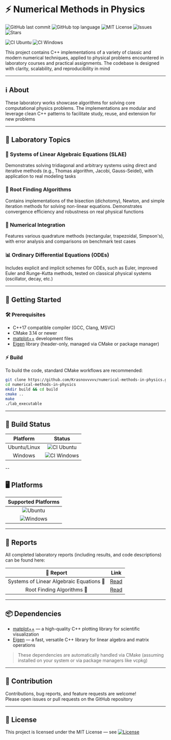 # ⚡ Numerical Methods in Physics

![GitHub last commit](https://img.shields.io/github/last-commit/Krasnovvvvv/numerical-methods-in-physics)
![GitHub top language](https://img.shields.io/github/languages/top/Krasnovvvvv/numerical-methods-in-physics)
![MIT License](https://img.shields.io/github/license/Krasnovvvvv/numerical-methods-in-physics)
![Issues](https://img.shields.io/github/issues/Krasnovvvvv/numerical-methods-in-physics)
![Stars](https://img.shields.io/github/stars/Krasnovvvvv/numerical-methods-in-physics)

![CI Ubuntu](https://img.shields.io/github/actions/workflow/status/Krasnovvvvv/numerical-methods-in-physics/ci.yml?branch=main&label=Ubuntu&logo=ubuntu&style=for-the-badge)
![CI Windows](https://img.shields.io/github/actions/workflow/status/Krasnovvvvv/numerical-methods-in-physics/ci.yml?branch=main&label=Windows&logo=windows&style=for-the-badge)

This project contains C++ implementations of a variety of classic and modern numerical techniques, applied to physical problems encountered in laboratory courses and practical assignments. The codebase is designed with clarity, scalability, and reproducibility in mind

---

## ℹ️ About

These laboratory works showcase algorithms for solving core computational physics problems. The implementations are modular and leverage clean C++ patterns to facilitate study, reuse, and extension for new problems

---

## 🔬 Laboratory Topics

### 🧮 Systems of Linear Algebraic Equations (SLAE)

Demonstrates solving tridiagonal and arbitrary systems using direct and iterative methods (e.g., Thomas algorithm, Jacobi, Gauss-Seidel), with application to real modeling tasks

### 🌱 Root Finding Algorithms 

Contains implementations of the bisection (dichotomy), Newton, and simple iteration methods for solving non-linear equations. Demonstrates convergence efficiency and robustness on real physical functions

### 📐 Numerical Integration 

Features various quadrature methods (rectangular, trapezoidal, Simpson's), with error analysis and comparisons on benchmark test cases

### 📊 Ordinary Differential Equations (ODEs) 

Includes explicit and implicit schemes for ODEs, such as Euler, improved Euler and Runge-Kutta methods, tested on classical physical systems (oscillator, decay, etc.)

---

## 🚀 Getting Started 

### 🛠️ Prerequisites

- C++17 compatible compiler (GCC, Clang, MSVC)
- CMake 3.14 or newer
- [matplot++](https://alandefreitas.github.io/matplotplusplus/) development files
- [Eigen](https://eigen.tuxfamily.org/) library (header-only, managed via CMake or package manager)

### ⚡ Build

To build the code, standard CMake workflows are recommended:

```bash
git clone https://github.com/Krasnovvvvv/numerical-methods-in-physics.git
cd numerical-methods-in-physics
mkdir build && cd build
cmake ..
make
./lab_executable
```

---

## 🚦 Build Status

| Platform     | Status                                                                                   |
|:------------:|:----------------------------------------------------------------------------------------:|
| Ubuntu/Linux | ![CI Ubuntu](https://img.shields.io/github/actions/workflow/status/Krasnovvvvv/numerical-methods-in-physics/ci.yml?branch=main&label=Ubuntu&logo=ubuntu&style=for-the-badge) |
| Windows      | ![CI Windows](https://img.shields.io/github/actions/workflow/status/Krasnovvvvv/numerical-methods-in-physics/ci.yml?branch=main&label=Windows&logo=windows&style=for-the-badge) |

--

## 🖥️ Platforms

| Supported Platforms |
|:-------------------:|
| ![Ubuntu](https://img.shields.io/badge/Ubuntu-20.04+-orange?logo=ubuntu&style=for-the-badge) |
| ![Windows](https://img.shields.io/badge/Windows-10+-blue?logo=windows&style=for-the-badge)   |

---

## 📄 Reports

All completed laboratory reports (including results, and code descriptions) can be found here:

|        📝 Report                         |           Link                |
|:----------------------------------------:|:-----------------------------:|
| Systems of Linear Algebraic Equations 📄 | [Read](reports/Lab1.md)       |
| Root Finding Algorithms 📄               | [Read](reports/Lab2.md)       |

---

## 📦 Dependencies

- [matplot++](https://alandefreitas.github.io/matplotplusplus/) — a high-quality C++ plotting library for scientific visualization
- [Eigen](https://eigen.tuxfamily.org/) — a fast, versatile C++ library for linear algebra and matrix operations

> These dependencies are automatically handled via CMake (assuming installed on your system or via package managers like vcpkg)

---

## 🤝 Contribution

Contributions, bug reports, and feature requests are welcome!  
Please open issues or pull requests on the GitHub repository

---

## 📝 License

This project is licensed under the MIT License — see [![License](https://img.shields.io/github/license/Krasnovvvvv/numerical-methods-in-physics)](LICENSE)






